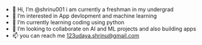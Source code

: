 - 👋 Hi, I’m @shrinu001 i am currently a freshman in my undergrad
- 👀 I’m interested in App devlopment and machine learning
- 🌱 I’m currently learning coding using python
- 💞️ I’m looking to collaborate on AI and ML projects and also building apps
- 📫 you can reach me 123udaya.shrinu@gmail.com

<!---
shrinu001/shrinu001 is a ✨ special ✨ repository because its `README.md` (this file) appears on your GitHub profile.
You can click the Preview link to take a look at your changes.
--->
